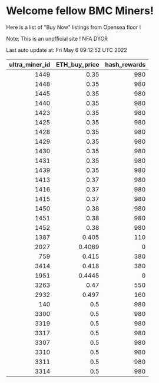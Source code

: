 # Welcome fellow BMC Miners!
Here is a list of "Buy Now" listings from Opensea floor !

Note: This is an unofficial site ! NFA DYOR


Last auto update at: Fri May  6 09:12:52 UTC 2022


|   ultra_miner_id |   ETH_buy_price |   hash_rewards |
|-----------------:|----------------:|---------------:|
|             1449 |          0.35   |            980 |
|             1448 |          0.35   |            980 |
|             1445 |          0.35   |            980 |
|             1440 |          0.35   |            980 |
|             1423 |          0.35   |            980 |
|             1425 |          0.35   |            980 |
|             1428 |          0.35   |            980 |
|             1429 |          0.35   |            980 |
|             1430 |          0.35   |            980 |
|             1431 |          0.35   |            980 |
|             1439 |          0.35   |            980 |
|             1413 |          0.37   |            980 |
|             1416 |          0.37   |            980 |
|             1415 |          0.37   |            980 |
|             1450 |          0.38   |            980 |
|             1451 |          0.38   |            980 |
|             1452 |          0.38   |            980 |
|             1387 |          0.405  |            110 |
|             2027 |          0.4069 |              0 |
|              759 |          0.415  |            380 |
|             3414 |          0.418  |            380 |
|             1951 |          0.4445 |              0 |
|             3263 |          0.47   |            550 |
|             2932 |          0.497  |            160 |
|              140 |          0.5    |            980 |
|             3300 |          0.5    |            980 |
|             3319 |          0.5    |            980 |
|             3317 |          0.5    |            980 |
|             3307 |          0.5    |            980 |
|             3310 |          0.5    |            980 |
|             3311 |          0.5    |            980 |
|             3314 |          0.5    |            980 |